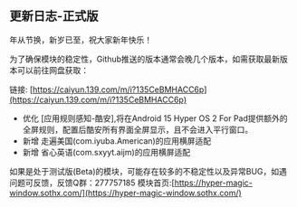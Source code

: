 ## 更新日志-正式版

年从节换，新岁已至，祝大家新年快乐！

为了确保模块的稳定性，Github推送的版本通常会晚几个版本，如需获取最新版本可以前往网盘获取：

链接: [https://caiyun.139.com/m/i?135CeBMHACC6p](https://caiyun.139.com/m/i?135CeBMHACC6p)

- 优化 [应用规则感知-酷安],将在Android 15 Hyper OS 2 For Pad提供额外的全屏规则，配置后酷安所有界面全屏显示，且不会进入平行窗口。
- 新增 走遍美国(com.iyuba.American)的应用横屏适配
- 新增 省心英语(com.sxyyt.aijm)的应用横屏适配


如果是处于测试版(Beta)的模块，可能存在较多的不稳定性以及异常BUG，如遇问题可反馈，反馈Q群：277757185
模块首页:[https://hyper-magic-window.sothx.com/](https://hyper-magic-window.sothx.com/)